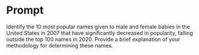 # Prompt
Identify the 10 most popular names given to male and female babies in the United States in 2007 that have significantly decreased in popularity, falling outside the top 100 names in 2020. Provide a brief explanation of your methodology for determining these names.
